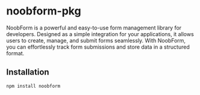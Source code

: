 # noobform-pkg

NoobForm is a powerful and easy-to-use form management library for developers. Designed as a simple integration for your applications, it allows users to create, manage, and submit forms seamlessly. With NoobForm, you can effortlessly track form submissions and store data in a structured format.

## Installation

```bash
npm install noobform
```
